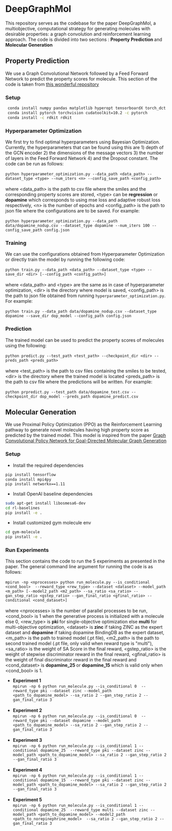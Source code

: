 # DeepGraphMol
This repository serves as the codebase for the paper DeepGraphMol, a multiobjective, computational strategy for generating molecules with desirable properties: a graph convolution and reinforcement learning approach. The code is divided into two sections : <strong> Property Prediction </strong> and <strong> Molecular Generation </strong>

## Property Prediction
We use a Graph Convolutional Network followed by a Feed Forward Network to predict the property scores for molecule. This section of the code is taken from [this wonderful repository](https://github.com/chemprop/chemprop)

### Setup
```bash
 conda install numpy pandas matplotlib hyperopt tensorboardX torch_dct
 conda install pytorch torchvision cudatoolkit=10.2 -c pytorch
 conda install -c rdkit rdkit
 ```

### Hyperparameter Optimization
We first try to find optimal hyperparameters using Bayesian Optimization. Currently, the hyperparameters that can be found using this are 1) depth of the GCN encoder 2) the dimensions of the message vectors 3) the number of layers in the Feed Forward Network  4) and the Dropout constant. The code can be run as follows:<br><br>
`python hyperparameter_optimization.py --data_path <data_path> --dataset_type <type> --num_iters <n> --config_save_path <config_path>`<br><br>
where \<data_path\> is the path to csv file where the smiles and the corresponding property scores are stored, \<type\> can be <strong>regression</strong> or <strong>dopamine</strong> which corresponds to using mse loss and adaptive robust loss respectively, \<n\> is the number of epochs and \<config_path\> is the path to json file where the configurations are to be saved. For example: <br><br>
`python hyperparameter_optimization.py --data_path data/dopamine_nodup.csv --dataset_type dopamine --num_iters 100 --config_save_path config.json`

### Training
We can use the configurations obtained from Hyperparameter Optimization or directly train the model by running the following code:<br><br>
`python train.py --data_path <data_path> --dataset_type <type> --save_dir <dir> [--config_path <config_path>]`<br><br>
where \<data_path\> and \<type\> are the same as in case of hyperparameter optimization, \<dir\> is the directory where model is saved, \<config_path\> is the path to json file obtained from running `hyperparameter_optimization.py`. For example:<br><br>
`python train.py --data_path data/dopamine_nodup.csv --dataset_type dopamine --save_dir dop_model --config_path config.json`

### Prediction
The trained model can be used to predict the property scores of molecules using the following:<br><br>
`python predict.py --test_path <test_path> --checkpoint_dir <dir> --preds_path <preds_path>` <br><br>
where \<test_path\> is the path to csv files containing the smiles to be tested, \<dir\> is the directory where the trained model is located \<preds_path\> is the path to csv file where the predictions will be written. For example: <br><br>
`python prpredict.py --test_path data/dopamine_test.csv --checkpoint_dir dop_model --preds_path dopamine_predict.csv`

## Molecular Generation
We use Proximal Policy Optimization (PPO) as the Reinforcement Learning pathway to generate novel molecules having high property score as predicted by the trained model. This model is inspired from the paper [Graph Convolutional Policy Network for Goal-Directed Molecular Graph Generation](https://arxiv.org/abs/1806.02473)

### Setup
- Install the required dependencies
```bash
pip install tensorflow
conda install mpi4py
pip install networkx==1.11
```
- Install OpenAI baseline dependencies
```bash
sudo apt-get install libosmesa6-dev
cd rl-baselines
pip install -e .
```
- Install customized gym molecule env
```bash
cd gym-molecule
pip install -e .
```
### Run Experiments
This section contains the code to run the 5 experiments as presented in the paper. The general command line argument for running the code is as follows:<br><br>
`mpirun -np <nprocesses> python run_molecule.py --is_conditional <cond_bool>  --reward_type <rew_type> --dataset <dataset> --model_path <m_path> [--model2_path <m2_path> --sa_ratio <sa_ratio> --gan_step_ratio <gstep_ratio> --gan_final_ratio <gfinal_ratio> --conditional <cond_dataset>]`<br><br>
where \<nprocesses\> is the number of parallel processes to be run, \<cond_bool\> is 1 when the generative process is initialized with a molecule else 0, \<rew_type\> is <strong> pki </strong> for single-objective optimization else <strong> multi </strong> for multi-objective optimization, \<dataset\> is <strong>zinc</strong> if taking ZINC as the expert dataset and <strong>dopamine</strong> if taking dopamine BindingDB  as the expert dataset, \<m_path\> is the path to trained model (.pt file), \<m2_path\> is the path to second trained model (.pt file, only valid when reward type is "multi"), \<sa_ratio\> is the weight of SA Score in the final reward, \<gstep_ratio\> is the weight of stepwise discriminator reward in the final reward, \<gfinal_ratio\> is the weight of final discriminator reward in the final reward and \<cond_dataset\> is <strong> dopamine_25 </strong> or <strong> dopamine_15 </strong> which is valid only when \<cond_bool\> is 1.
- <b>Experiment 1</b> <br>
`mpirun -np 6 python run_molecule.py --is_conditional 0  --reward_type pki --dataset zinc --model_path <path_to_dopamine_model> --sa_ratio 2 --gan_step_ratio 2 --gan_final_ratio 3`<br><br>
- <b>Experiment  2</b> <br>
`mpirun -np 6 python run_molecule.py --is_conditional 0  --reward_type pki --dataset dopamine --model_path <path_to_dopamine_model> --sa_ratio 2 --gan_step_ratio 2 --gan_final_ratio 3`<br><br>
- <b>Experiment  3</b> <br>
`mpirun -np 6 python run_molecule.py --is_conditional 1 --conditional dopamine_25  --reward_type pki --dataset zinc --model_path <path_to_dopamine_model> --sa_ratio 2 --gan_step_ratio 2 --gan_final_ratio 3`<br><br>
- <b>Experiment  4</b> <br>
`mpirun -np 6 python run_molecule.py --is_conditional 1 --conditional dopamine_15  --reward_type pki --dataset zinc --model_path <path_to_dopamine_model> --sa_ratio 2 --gan_step_ratio 2 --gan_final_ratio 3`<br><br>
- <b>Experiment  5</b> <br>
`mpirun -np 6 python run_molecule.py --is_conditional 1 --conditional dopamine_25  --reward_type multi --dataset zinc --model_path <path_to_dopamine_model> --model2_path <path_to_norepinephrine_model>  --sa_ratio 2 --gan_step_ratio 2 --gan_final_ratio 3`<br><br>
